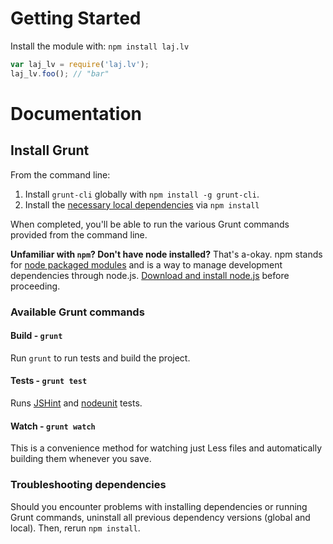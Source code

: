 # Getting Started
Install the module with: `npm install laj.lv`

```javascript
var laj_lv = require('laj.lv');
laj_lv.foo(); // "bar"
```

# Documentation

## Install Grunt

From the command line:

1. Install `grunt-cli` globally with `npm install -g grunt-cli`.
2. Install the [necessary local dependencies](package.json) via `npm install`

When completed, you'll be able to run the various Grunt commands provided from the command line.

**Unfamiliar with `npm`? Don't have node installed?** That's a-okay. npm stands for [node packaged modules](http://npmjs.org/) and is a way to manage development dependencies through node.js. [Download and install node.js](http://nodejs.org/download/) before proceeding.

### Available Grunt commands

#### Build - `grunt`
Run `grunt` to run tests and build the project.

#### Tests - `grunt test`
Runs [JSHint](http://jshint.com) and [nodeunit](https://github.com/caolan/nodeunit) tests.

#### Watch - `grunt watch`
This is a convenience method for watching just Less files and automatically building them whenever you save.

### Troubleshooting dependencies
Should you encounter problems with installing dependencies or running Grunt commands, uninstall all previous dependency versions (global and local). Then, rerun `npm install`.

